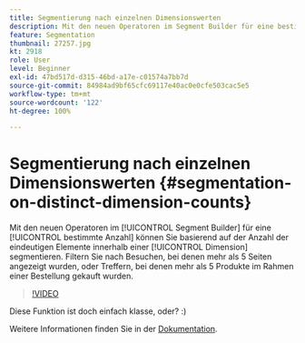 ```yaml
---
title: Segmentierung nach einzelnen Dimensionswerten
description: Mit den neuen Operatoren im Segment Builder für eine bestimmte Anzahl können Sie basierend auf der Anzahl der eindeutigen Elemente innerhalb einer Dimension segmentieren. Filtern Sie nach Besuchen, bei denen mehr als 5 Seiten angezeigt wurden, oder Treffern, bei denen mehr als 5 Produkte im Rahmen einer Bestellung gekauft wurden.
feature: Segmentation
thumbnail: 27257.jpg
kt: 2918
role: User
level: Beginner
exl-id: 47bd517d-d315-46bd-a17e-c01574a7bb7d
source-git-commit: 84984ad9bf65cfc69117e40ac0e0cfe503cac5e5
workflow-type: tm+mt
source-wordcount: '122'
ht-degree: 100%

---
```


# Segmentierung nach einzelnen Dimensionswerten {#segmentation-on-distinct-dimension-counts}

Mit den neuen Operatoren im [!UICONTROL Segment Builder] für eine [!UICONTROL bestimmte Anzahl] können Sie basierend auf der Anzahl der eindeutigen Elemente innerhalb einer [!UICONTROL Dimension] segmentieren. Filtern Sie nach Besuchen, bei denen mehr als 5 Seiten angezeigt wurden, oder Treffern, bei denen mehr als 5 Produkte im Rahmen einer Bestellung gekauft wurden.

>[!VIDEO](https://video.tv.adobe.com/v/27257/?quality=12&learn=on)

Diese Funktion ist doch einfach klasse, oder? :)

Weitere Informationen finden Sie in der [Dokumentation](https://experienceleague.adobe.com/docs/analytics/components/segmentation/segment-reference/seg-operators.html?lang=de).
